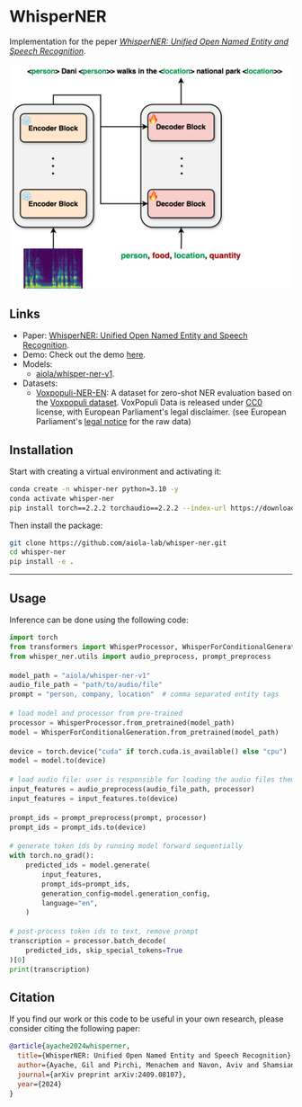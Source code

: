 # WhisperNER

Implementation for the peper [_WhisperNER: Unified Open Named Entity and Speech Recognition_](https://arxiv.org/abs/2409.08107).

[//]: # (add image from assets, make it smaller)
<p align="center">
<img src="assets/WhisperNER.png" alt="drawing" width="500"/>
</p>


## Links

- Paper: [WhisperNER: Unified Open Named Entity and Speech Recognition](https://arxiv.org/abs/2409.08107).
- Demo: Check out the demo [here](https://huggingface.co/spaces/aiola/whisper-ner-v1).
- Models: 
  - [aiola/whisper-ner-v1](https://huggingface.co/aiola/whisper-ner-v1).
- Datasets:
  - [Voxpopuli-NER-EN](https://huggingface.co/datasets/aiola/Voxpopuli_NER): A dataset for zero-shot NER evaluation based on the [Voxpopuli dataset](https://github.com/facebookresearch/voxpopuli). VoxPopuli Data is released under [CC0](https://creativecommons.org/share-your-work/public-domain/cc0/) license, with European Parliament's legal disclaimer. (see European Parliament's [legal notice](https://www.europarl.europa.eu/legal-notice/en/) for the raw data)
## Installation
Start with creating a virtual environment and activating it:

```bash
conda create -n whisper-ner python=3.10 -y
conda activate whisper-ner
pip install torch==2.2.2 torchaudio==2.2.2 --index-url https://download.pytorch.org/whl/cu118
```

Then install the package:
```bash
git clone https://github.com/aiola-lab/whisper-ner.git
cd whisper-ner
pip install -e .
```

--------
## Usage
Inference can be done using the following code:

```python
import torch
from transformers import WhisperProcessor, WhisperForConditionalGeneration
from whisper_ner.utils import audio_preprocess, prompt_preprocess

model_path = "aiola/whisper-ner-v1"
audio_file_path = "path/to/audio/file"
prompt = "person, company, location"  # comma separated entity tags
    
# load model and processor from pre-trained
processor = WhisperProcessor.from_pretrained(model_path)
model = WhisperForConditionalGeneration.from_pretrained(model_path)

device = torch.device("cuda" if torch.cuda.is_available() else "cpu")
model = model.to(device)

# load audio file: user is responsible for loading the audio files themselves
input_features = audio_preprocess(audio_file_path, processor)
input_features = input_features.to(device)

prompt_ids = prompt_preprocess(prompt, processor)
prompt_ids = prompt_ids.to(device)

# generate token ids by running model forward sequentially
with torch.no_grad():
    predicted_ids = model.generate(
        input_features,
        prompt_ids=prompt_ids,
        generation_config=model.generation_config,
        language="en",
    )

# post-process token ids to text, remove prompt
transcription = processor.batch_decode(
    predicted_ids, skip_special_tokens=True
)[0]
print(transcription)
```

## Citation

If you find our work or this code to be useful in your own research, please consider citing the following paper:

```bib
@article{ayache2024whisperner,
  title={WhisperNER: Unified Open Named Entity and Speech Recognition},
  author={Ayache, Gil and Pirchi, Menachem and Navon, Aviv and Shamsian, Aviv and Hetz, Gill and Keshet, Joseph},
  journal={arXiv preprint arXiv:2409.08107},
  year={2024}
}
```
